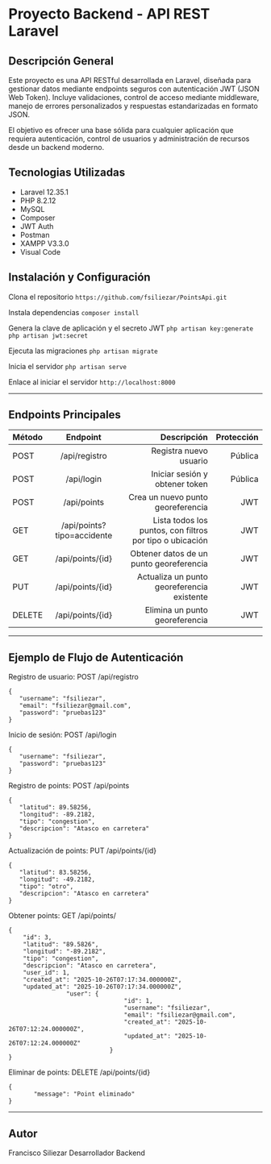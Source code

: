 # Proyecto Backend - API REST Laravel
## Descripción General

Este proyecto es una API RESTful desarrollada en Laravel, diseñada para gestionar datos mediante endpoints seguros con autenticación JWT (JSON Web Token).
Incluye validaciones, control de acceso mediante middleware, manejo de errores personalizados y respuestas estandarizadas en formato JSON.

El objetivo es ofrecer una base sólida para cualquier aplicación que requiera autenticación, control de usuarios y administración de recursos desde un backend moderno.

## Tecnologias Utilizadas
- Laravel  12.35.1
- PHP 8.2.12
- MySQL
- Composer
- JWT Auth
- Postman
- XAMPP V3.3.0
- Visual Code

## Instalación y Configuración
Clona el repositorio
`https://github.com/fsiliezar/PointsApi.git`

Instala dependencias
`composer install`

Genera la clave de aplicación y el secreto JWT
`php artisan key:generate`
`php artisan jwt:secret`

Ejecuta las migraciones
`php artisan migrate`

Inicia el servidor
`php artisan serve`

Enlace al iniciar el servidor
`http://localhost:8000`

---
## Endpoints Principales

| Método | Endpoint| Descripción|Protección|
| :------------ |:---------------:| -----:|-----:|
| POST | /api/registro | Registra nuevo usuario | Pública
| POST | /api/login |Iniciar sesión y obtener token |Pública
| POST | /api/points | Crea un nuevo punto georeferencia |JWT
| GET | /api/points?tipo=accidente| Lista todos los puntos, con filtros por tipo o ubicación |JWT
| GET | /api/points/{id} | Obtener datos de un punto georeferencia|JWT
| PUT |/api/points/{id} | Actualiza un punto georeferencia existente |JWT
| DELETE |/api/points/{id} | Elimina un punto georeferencia |JWT
---
## Ejemplo de Flujo de Autenticación

Registro de usuario: POST /api/registro

    {
	   "username": "fsiliezar",
	   "email": "fsiliezar@gmail.com",
	   "password": "pruebas123"
	}

Inicio de sesión: POST /api/login

    {
	   "username": "fsiliezar",
	   "password": "pruebas123"
	}

Registro de points: POST /api/points

    {
	   "latitud": 89.58256,
	   "longitud": -89.2182,
	   "tipo": "congestion",
	   "descripcion": "Atasco en carretera"
	}
Actualización de points: PUT /api/points/{id}

    {
	   "latitud": 83.58256,
	   "longitud": -49.2182,
	   "tipo": "otro",
	   "descripcion": "Atasco en carretera"
	}
Obtener  points: GET /api/points/

    {
        "id": 3,
		"latitud": "89.5826",
		"longitud": "-89.2182",
        "tipo": "congestion",
        "descripcion": "Atasco en carretera",
        "user_id": 1,
        "created_at": "2025-10-26T07:17:34.000000Z",
        "updated_at": "2025-10-26T07:17:34.000000Z",
		            "user": {
                					"id": 1,
                					"username": "fsiliezar",
                					"email": "fsiliezar@gmail.com",
                					"created_at": "2025-10-26T07:12:24.000000Z",
                					"updated_at": "2025-10-26T07:12:24.000000Z"
								}
	}
Eliminar de points: DELETE /api/points/{id}

    {
	       "message": "Point eliminado"
	}
---
## Autor
Francisco Siliezar
Desarrollador Backend
